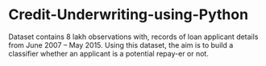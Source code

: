 # Credit-Underwriting-using-Python
Dataset contains 8 lakh observations with, records of loan applicant details from June 2007 – May 2015. Using this dataset, the aim is to build a classifier whether an applicant is a potential repay-er or not.
